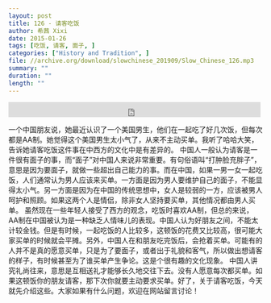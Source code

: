 ```yaml
---
layout: post
title: 126 - 请客吃饭
author: 希茜 Xixi
date: 2015-01-26
tags: [吃饭, 请客, 面子, ]
categories: ["History and Tradition", ]
file: //archive.org/download/slowchinese_201909/Slow_Chinese_126.mp3
summary: ""
duration: ""
length: ""
---
```


<iframe src="https://archive.org/embed/slowchinese_201909/Slow_Chinese_126.mp3" width="500" height="30" frameborder="0" webkitallowfullscreen="true" mozallowfullscreen="true" allowfullscreen></iframe>

一个中国朋友说，她最近认识了一个美国男生，他们在一起吃了好几次饭，但每次都是AA制。她觉得这个美国男生太小气了，从来不主动买单。我听了哈哈大笑，告诉她请客吃饭这件事在中西方的文化中是有差异的。
中国人一般认为请客是一件很有面子的事，而“面子”对中国人来说非常重要。有句俗语叫“打肿脸充胖子”，意思是因为要面子，就做一些超出自己能力的事。而在中国，如果一男一女一起吃饭，人们通常认为男人应该来买单。一方面是因为男人要维护自己的面子，不能显得太小气。另一方面是因为在中国的传统思想中，女人是较弱的一方，应该被男人呵护和照顾。如果这两个人是情侣，除非女人坚持要买单，其他情况都由男人买单。
虽然现在一些年轻人接受了西方的观念，吃饭时喜欢AA制，但总的来说，AA制在中国被认为是一种缺乏人情味儿的表现。中国人认为好朋友之间，不能太计较金钱。但是有时候，一起吃饭的人比较多，这顿饭的花费又比较高，很可能大家买单的时候就会平摊。另外，中国人在和朋友吃完饭后，会抢着买单。可能有的人并不是真的愿意买单，只是为了要面子，或者出于礼貌和客气，所以做出想请客的样子，有时候甚至为了谁买单产生争论。这是个很有趣的文化现象。
中国人讲究礼尚往来，意思是互相送礼才能够长久地交往下去。没有人愿意每次都买单。如果这顿饭你的朋友请客，那下次你就要主动要求买单。好了，关于请客吃饭，今天就先介绍这些。大家如果有什么问题，欢迎在网站留言讨论！
